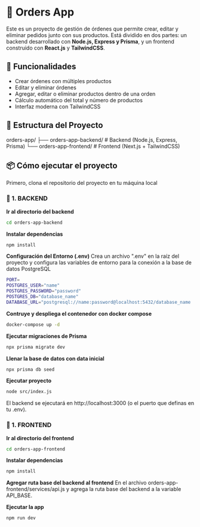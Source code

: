 # 🧾 Orders App
Este es un proyecto de gestión de órdenes que permite crear, editar y eliminar pedidos junto con sus productos. Está dividido en dos partes: un backend desarrollado con **Node.js, Express y Prisma**, y un frontend construido con **React.js** y **TailwindCSS**.

## 🚀 Funcionalidades
- Crear órdenes con múltiples productos
- Editar y eliminar órdenes
- Agregar, editar o eliminar productos dentro de una orden
- Cálculo automático del total y número de productos
- Interfaz moderna con TailwindCSS

## 📁 Estructura del Proyecto
orders-app/
├── orders-app-backend/ # Backend (Node.js, Express, Prisma)
└── orders-app-frontend/ # Frontend (Next.js + TailwindCSS)

## 📦 Cómo ejecutar el proyecto

Primero, clona el repositorio del proyecto en tu máquina local

### 🧩 1. BACKEND
**Ir al directorio del backend**
```bash
cd orders-app-backend
```

**Instalar dependencias**
```bash
npm install
```

**Configuración del Entorno (.env)**
Crea un archivo ".env" en la raíz del proyecto y configura las variables de entorno para la conexión a la base de datos PostgreSQL
   ```bash
   PORT=
   POSTGRES_USER="name"
   POSTGRES_PASSWORD="password"
   POSTGRES_DB="database_name"
   DATABASE_URL="postgresql://name:password@localhost:5432/database_name
   ```

**Contruye y despliega el contenedor con docker compose**
```bash
docker-compose up -d
```

**Ejecutar migraciones de Prisma**
```bash
npx prisma migrate dev
```

**Llenar la base de datos con data inicial**
```bash
npx prisma db seed
```

**Ejecutar proyecto**
```bash
node src/index.js
```

El backend se ejecutará en http://localhost:3000 (o el puerto que definas en tu .env).


### 🧩 1. FRONTEND
**Ir al directorio del frontend**
```bash
cd orders-app-frontend
```

**Instalar dependencias**
```bash
npm install
```

**Agregar ruta base del backend al frontend**
En el archivo orders-app-frontend/services/api.js y agrega la ruta base del backend a la variable API_BASE.

**Ejecutar la app**
```bash
npm run dev
```

